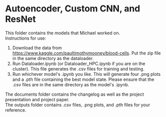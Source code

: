 # Autoencoder, Custom CNN, and ResNet
This folder contains the models that Michael worked on.  
Instructions for use:  
1. Download the data from https://www.kaggle.com/paultimothymooney/blood-cells. Put the zip file in the same directory as the dataloader.
2. Run Dataloader.ipynb (or Dataloader_HPC.ipynb if you are on the cluster). This file generates the .csv files for training and testing.
3. Run whichever model's .ipynb you like. This will generate four .png plots and a .pth file containing the best model state. Please ensure that the .csv files are in the same directory as the model's .ipynb.  
  
The documents folder contains the changelog as well as the project presentation and project paper.  
The outputs folder contains .csv files, .png plots, and .pth files for your reference.
